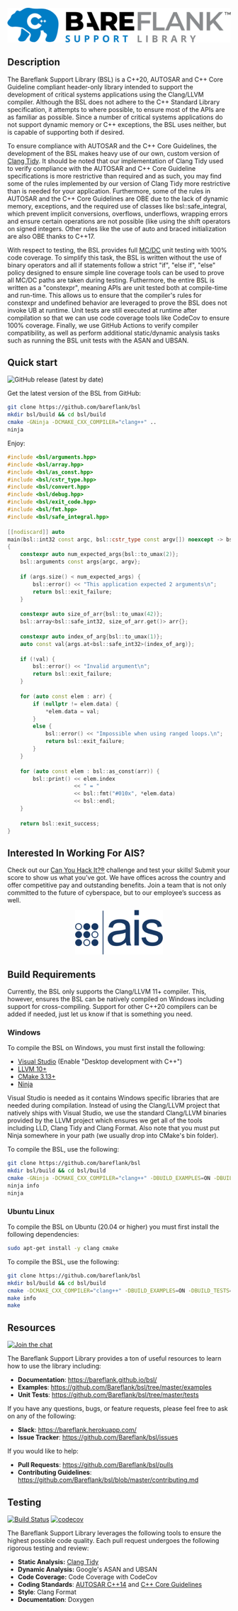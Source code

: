 ![Bareflank](https://github.com/Bareflank/bsl/raw/master/.github/images/bsl_logo.png)

## **Description**
The Bareflank Support Library (BSL) is a C++20, AUTOSAR and C++ Core Guideline compliant header-only library intended to support the development of critical systems applications using the Clang/LLVM compiler. Although the BSL does not adhere to the C++ Standard Library specification, it attempts to where possible, to ensure most of the APIs are as familiar as possible. Since a number of critical systems applications do not support dynamic memory or C++ exceptions, the BSL uses neither, but is capable of supporting both if desired.

To ensure compliance with AUTOSAR and the C++ Core Guidelines, the development of the BSL makes heavy use of our own, custom version of [Clang Tidy](https://github.com/Bareflank/llvm-project). It should be noted that our implementation of Clang Tidy used to verify compliance with the AUTOSAR and C++ Core Guideline specifications is more restrictive than required and as such, you may find some of the rules implemented by our version of Clang Tidy more restrictive than is needed for your application. Furthermore, some of the rules in AUTOSAR and the C++ Core Guidelines are OBE due to the lack of dynamic memory, exceptions, and the required use of classes like bsl::safe_integral, which prevent implicit conversions, overflows, underflows, wrapping errors and ensure certain operations are not possible (like using the shift operators on signed integers. Other rules like the use of auto and braced initialization are also OBE thanks to C++17.

With respect to testing, the BSL provides full
[MC/DC](https://en.wikipedia.org/wiki/Modified_condition/decision_coverage) unit testing with 100% code coverage. To simplify this task, the BSL is written without the use of binary operators and all if statements follow a strict "if", "else if", "else" policy designed to ensure simple line coverage tools can be used to prove all MC/DC paths are taken during testing. Futhermore, the entire BSL is written as a "constexpr", meaning APIs are unit tested both at compile-time and run-time. This allows us to ensure that the compiler's rules for constexpr and undefined behavior are leveraged to prove the BSL does not invoke UB at runtime. Unit tests are still executed at runtime after compilation so that we can use code coverage tools like CodeCov to ensure 100% coverage. Finally, we use GitHub Actions to verify compiler compatibility, as well as perform additional static/dynamic analysis tasks such as running the BSL unit tests with the ASAN and UBSAN.

## **Quick start**
![GitHub release (latest by date)](https://img.shields.io/github/v/release/bareflank/bsl?color=brightgreen)

Get the latest version of the BSL from GitHub:

``` bash
git clone https://github.com/bareflank/bsl
mkdir bsl/build && cd bsl/build
cmake -GNinja -DCMAKE_CXX_COMPILER="clang++" ..
ninja
```

Enjoy:

``` c++
#include <bsl/arguments.hpp>
#include <bsl/array.hpp>
#include <bsl/as_const.hpp>
#include <bsl/cstr_type.hpp>
#include <bsl/convert.hpp>
#include <bsl/debug.hpp>
#include <bsl/exit_code.hpp>
#include <bsl/fmt.hpp>
#include <bsl/safe_integral.hpp>

[[nodiscard]] auto
main(bsl::int32 const argc, bsl::cstr_type const argv[]) noexcept -> bsl::exit_code
{
    constexpr auto num_expected_args{bsl::to_umax(2)};
    bsl::arguments const args{argc, argv};

    if (args.size() < num_expected_args) {
        bsl::error() << "This application expected 2 arguments\n";
        return bsl::exit_failure;
    }

    constexpr auto size_of_arr{bsl::to_umax(42)};
    bsl::array<bsl::safe_int32, size_of_arr.get()> arr{};

    constexpr auto index_of_arg{bsl::to_umax(1)};
    auto const val{args.at<bsl::safe_int32>(index_of_arg)};

    if (!val) {
        bsl::error() << "Invalid argument\n";
        return bsl::exit_failure;
    }

    for (auto const elem : arr) {
        if (nullptr != elem.data) {
            *elem.data = val;
        }
        else {
            bsl::error() << "Impossible when using ranged loops.\n";
            return bsl::exit_failure;
        }
    }

    for (auto const elem : bsl::as_const(arr)) {
        bsl::print() << elem.index
                     << " = "
                     << bsl::fmt("#010x", *elem.data)
                     << bsl::endl;
    }

    return bsl::exit_success;
}
```

## Interested In Working For AIS?
  Check out our [Can You Hack It?®](https://www.canyouhackit.com) challenge
  and test your skills! Submit your score to show us what you’ve got. We have
  offices across the country and offer  competitive pay and outstanding
  benefits. Join a team that is not only committed to the future of cyberspace,
  but to our employee’s success as well.

<p align="center">
  <a href="https://www.ainfosec.com/">
    <img src="https://github.com/Bareflank/bsl/raw/master/.github/images/ais.png" alt="ais" height="100" />
  </a>
</p>

## **Build Requirements**
Currently, the BSL only supports the Clang/LLVM 11+ compiler. This, however, ensures the BSL can be natively compiled on Windows including support for cross-compiling. Support for other C++20 compilers can be added if needed, just let us know if that is something you need.

### **Windows**
To compile the BSL on Windows, you must first install the following:
- [Visual Studio](https://visualstudio.microsoft.com/thank-you-downloading-visual-studio/?sku=Community&rel=16) (Enable "Desktop development with C++")
- [LLVM 10+](https://github.com/llvm/llvm-project/releases)
- [CMake 3.13+](https://cmake.org/download/)
- [Ninja](https://github.com/ninja-build/ninja/releases)

Visual Studio is needed as it contains Windows specific libraries that are needed during compilation. Instead of using the Clang/LLVM project that natively ships with Visual Studio, we use the standard Clang/LLVM binaries provided by the LLVM project which ensures we get all of the tools including LLD, Clang Tidy and Clang Format. Also note that you must put Ninja somewhere
in your path (we usually drop into CMake's bin folder).

To compile the BSL, use the following:
``` bash
git clone https://github.com/bareflank/bsl
mkdir bsl/build && cd bsl/build
cmake -GNinja -DCMAKE_CXX_COMPILER="clang++" -DBUILD_EXAMPLES=ON -DBUILD_TESTS=ON ..
ninja info
ninja
```

### **Ubuntu Linux**
To compile the BSL on Ubuntu (20.04 or higher) you must first install the following dependencies:
```bash
sudo apt-get install -y clang cmake
```

To compile the BSL, use the following:
``` bash
git clone https://github.com/bareflank/bsl
mkdir bsl/build && cd bsl/build
cmake -DCMAKE_CXX_COMPILER="clang++" -DBUILD_EXAMPLES=ON -DBUILD_TESTS=ON ..
make info
make
```

## **Resources**
[![Join the chat](https://img.shields.io/badge/chat-on%20Slack-brightgreen.svg)](https://bareflank.herokuapp.com/)

The Bareflank Support Library provides a ton of useful resources to learn how to use the library including:
-   **Documentation**: <https://bareflank.github.io/bsl/>
-   **Examples**: <https://github.com/Bareflank/bsl/tree/master/examples>
-   **Unit Tests**: <https://github.com/Bareflank/bsl/tree/master/tests>

If you have any questions, bugs, or feature requests, please feel free to ask on any of the following:
-   **Slack**: <https://bareflank.herokuapp.com/>
-   **Issue Tracker**: <https://github.com/Bareflank/bsl/issues>

If you would like to help:
-   **Pull Requests**: <https://github.com/Bareflank/bsl/pulls>
-   **Contributing Guidelines**: <https://github.com/Bareflank/bsl/blob/master/contributing.md>

## **Testing**
[![Build Status](https://img.shields.io/endpoint.svg?url=https%3A%2F%2Factions-badge.atrox.dev%2Fbareflank%2Fbsl%2Fbadge&style=flat)](https://actions-badge.atrox.dev/bareflank/bsl/goto)
[![codecov](https://codecov.io/gh/Bareflank/bsl/branch/master/graph/badge.svg)](https://codecov.io/gh/Bareflank/bsl)

The Bareflank Support Library leverages the following tools to ensure the highest possible code quality. Each pull request undergoes the following rigorous testing and review:
-   **Static Analysis:** [Clang Tidy](https://github.com/Bareflank/llvm-project)
-   **Dynamic Analysis:** Google's ASAN and UBSAN
-   **Code Coverage:** Code Coverage with CodeCov
-   **Coding Standards**: [AUTOSAR C++14](https://www.autosar.org/fileadmin/user_upload/standards/adaptive/17-03/AUTOSAR_RS_CPP14Guidelines.pdf) and [C++ Core Guidelines](https://github.com/isocpp/CppCoreGuidelines/blob/master/CppCoreGuidelines.md)
-   **Style**: Clang Format
-   **Documentation**: Doxygen
